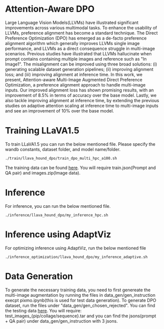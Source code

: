 # Attention-Aware DPO
Large Language Vision Models(LLVMs) have illustrated significant improvements across various multimodal tasks. To enhance the usability of LLVMs, preference alignment has become a standard technique. The Direct Preference Optimization (DPO) has emerged as a de-facto preference alignment algorithm which generally improves LLVMs single image performance, and LLVMs as a direct consequence struggle in multi-image scenarios. Previous studies have illustrated that LLVMs hallucinate when prompt contains containing multiple images and reference such as "In Image1". The misalignment can be improved using three broad solutions: (i) generating scalable dataset generation pipelines; (ii) improving alignment loss; and (iii) improving alignment at inference time. In this work, we present, Attention-aware Multi-Image Augmented Direct Preference Optimization, a preference alignment approach to handle multi-image inputs. Our improved alignment loss has shown promising results, with an improvement of 8.5\% in terms of accuracy over the base model. Lastly, we also tackle improving alignment at inference time, by extending the previous studies on adaptive attention scaling at inference time to multi-image inputs and see an improvement of 10\% over the base model.

# Training LLaVA1.5
To train LLaVA1.5 you can run the below mentioned file. Please specify the wandb constants, dataset folder, and model name/folder.
```bash
./train/llava_hound_dpo/train_dpo_multi_hpc_a100.sh
```
The training data can be found [here](https://huggingface.co/datasets/shaswat123/AA-DPO). You will require train.json(Prompt and QA pair) and images.zip(Image data).

# Inference
For inference, you can run the below mentioned file.
```
./inference/llava_hound_dpo/my_inference_hpc.sh
```

# Inference using AdaptViz
For optimizing inference using AdaptViz, run the below mentioned file
```
./inference_optimization/llava_hound_dpo/my_inference_adaptive.sh
```

# Data Generation
To generate the necessary training data, you need to first genereate the multi-image augmentation by running the files in data_gen/gen_instruction execpt pixmo.ipynb(this is used for test data generation). To generate DPO dataset, run the files under "data_gen/gen_chosen_rejected". You can find the testing data [here](https://huggingface.co/datasets/shaswat123/AA-DPO). You will require: test_images_{pip/collage/sequence}.tar and you can find the jsons(prompt + QA pair) under data_gen/gen_instruction with 3 jsons.
